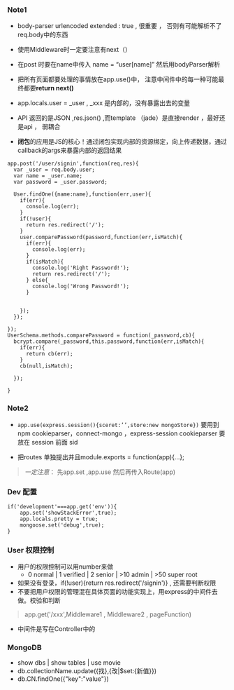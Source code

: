 ### Note1 
* body-parser urlencoded  extended : true , 很重要 ， 否则有可能解析不了 req.body中的东西
* 使用Middleware时一定要注意有next（）
* 在post 时要在name中传入 name = “user[name]” 然后用bodyParser解析
* 把所有页面都要处理的事情放在app.use()中， 注意中间件中的每一种可能最终都要**return next()**
* app.locals.user = _user   , _xxx 是内部的，没有暴露出去的变量

* API 返回的是JSON ,res.json()  ,而template （jade）是直接render ，最好还是api ， 弱耦合
* **闭包**的应用是JS的核心！通过闭包实现内部的资源绑定，向上传递数据，通过callback的args来暴露内部的返回结果

```
app.post('/user/signin',function(req,res){
  var _user = req.body.user;
  var name = _user.name;
  var password = _user.password;

  User.findOne({name:name},function(err,user){
    if(err){
      console.log(err);
    }
    if(!user){
      return res.redirect('/');
    } 
    user.comparePassword(password,function(err,isMatch){
      if(err){
        console.log(err);
      }
      if(isMatch){
        console.log('Right Password!');
        return res.redirect('/');
      } else{
        console.log('Wrong Password!');
      }


    });
  });

});
UserSchema.methods.comparePassword = function(_password,cb){
  bcrypt.compare(_password,this.password,function(err,isMatch){
    if(err){
      return cb(err);
    }
    cb(null,isMatch);

  });

}
```
### Note2
* `app.use(express.session(){sceret:’’,store:new mongoStore})`
要用到npm cookieparser，connect-mongo ，express-session
cookieparser 要放在 session 前面 sid

* 把routes 单独提出并且module.exports = function(app){...};
> *一定注意*： 先app.set ,app.use 然后再传入Route(app)

### Dev 配置
```
if('development'===app.get('env')){
	app.set('showStackError',true);
	app.locals.pretty = true;
	mongoose.set('debug',true);
}
```
### User 权限控制
* 用户的权限控制可以用number来做
	* 0 normal | 1 verified | 2 senior | >10 admin | >50 super root
* 如果没有登录，if(!user){return res.redirect('/signin')} , 还需要判断权限
* 不要把用户权限的管理混在具体页面的功能实现上，用express的中间件去做。校验和判断
> app.get('/xxx',Middleware1 , Middleware2 , pageFunction)
* 中间件是写在Controller中的

### MongoDB
* show dbs | show tables | use movie
* db.collectionName.update({找},{改|$set:{新值}})
* db.CN.findOne({"key":"value"})











